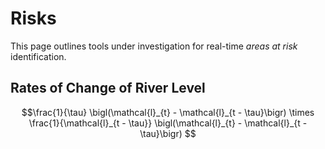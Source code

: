 # Risks

This page outlines tools under investigation for real-time *areas at risk* identification.

## Rates of Change of River Level

$$\frac{1}{\tau} \bigl(\mathcal{l}_{t} - \mathcal{l}_{t - \tau}\bigr) \times \frac{1}{\mathcal{l}_{t - \tau}} \bigl(\mathcal{l}_{t} - \mathcal{l}_{t - \tau}\bigr) $$


